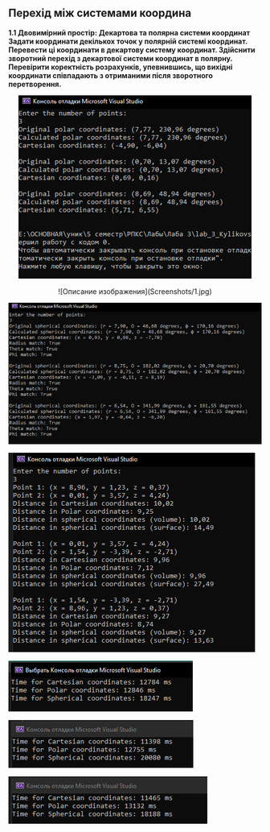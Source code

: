<h2> Перехід між системами координа </h2>

__1.1 Двовимірний простір: Декартова та полярна системи координат
Задати координати декількох точок у полярній системі координат.
Перевести ці координати в декартову систему координат.
Здійснити зворотний перехід з декартової системи координат в полярну.
Перевірити коректність розрахунків, упевнившись, що вихідні координати співпадають з отриманими після зворотного перетворення.__

<p align="center">
  <img src="Screenshots/1.jpg"/>
</p>



<p align="center">
  ![Описание изображения](Screenshots/1.jpg)
</p>

![Описание изображения](Screenshots/2.jpg)

![Описание изображения](Screenshots/3.jpg)

![Описание изображения](Screenshots/4.jpg)

![Описание изображения](Screenshots/5.jpg)

![Описание изображения](Screenshots/6.jpg)

